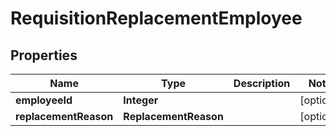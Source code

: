 

# RequisitionReplacementEmployee


## Properties

| Name | Type | Description | Notes |
|------------ | ------------- | ------------- | -------------|
|**employeeId** | **Integer** |  |  [optional] |
|**replacementReason** | **ReplacementReason** |  |  [optional] |



